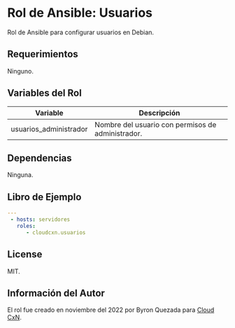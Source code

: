 Rol de Ansible: Usuarios
========================

Rol de Ansible para configurar usuarios en Debian.

Requerimientos
--------------

Ninguno.

Variables del Rol
-----------------

| Variable | Descripción |
| -------- | ----------- |
| usuarios_administrador | Nombre del usuario con permisos de administrador. |

Dependencias
------------

Ninguna.

Libro de Ejemplo
----------------

```yaml
---
 - hosts: servidores
   roles:
      - cloudcxn.usuarios
```

License
-------

MIT.

Información del Autor
---------------------

El rol fue creado en noviembre del 2022 por Byron Quezada para
[Cloud CxN](https://www.cloudcxn.com).

